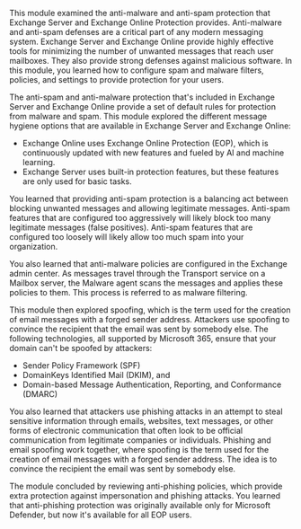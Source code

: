 This module examined the anti-malware and anti-spam protection that Exchange Server and Exchange Online Protection provides. Anti-malware and anti-spam defenses are a critical part of any modern messaging system. Exchange Server and Exchange Online provide highly effective tools for minimizing the number of unwanted messages that reach user mailboxes. They also provide strong defenses against malicious software. In this module, you learned how to configure spam and malware filters, policies, and settings to provide protection for your users.

The anti-spam and anti-malware protection that's included in Exchange Server and Exchange Online provide a set of default rules for protection from malware and spam. This module explored the different message hygiene options that are available in Exchange Server and Exchange Online:<br>

 -  Exchange Online uses Exchange Online Protection (EOP), which is continuously updated with new features and fueled by AI and machine learning.
 -  Exchange Server uses built-in protection features, but these features are only used for basic tasks.

You learned that providing anti-spam protection is a balancing act between blocking unwanted messages and allowing legitimate messages. Anti-spam features that are configured too aggressively will likely block too many legitimate messages (false positives). Anti-spam features that are configured too loosely will likely allow too much spam into your organization.

You also learned that anti-malware policies are configured in the Exchange admin center. As messages travel through the Transport service on a Mailbox server, the Malware agent scans the messages and applies these policies to them. This process is referred to as malware filtering.<br>

This module then explored spoofing, which is the term used for the creation of email messages with a forged sender address. Attackers use spoofing to convince the recipient that the email was sent by somebody else. The following technologies, all supported by Microsoft 365, ensure that your domain can't be spoofed by attackers:

 -  Sender Policy Framework (SPF)
 -  DomainKeys Identified Mail (DKIM), and
 -  Domain-based Message Authentication, Reporting, and Conformance (DMARC)

You also learned that attackers use phishing attacks in an attempt to steal sensitive information through emails, websites, text messages, or other forms of electronic communication that often look to be official communication from legitimate companies or individuals. Phishing and email spoofing work together, where spoofing is the term used for the creation of email messages with a forged sender address. The idea is to convince the recipient the email was sent by somebody else.

The module concluded by reviewing anti-phishing policies, which provide extra protection against impersonation and phishing attacks. You learned that anti-phishing protection was originally available only for Microsoft Defender, but now it's available for all EOP users.
